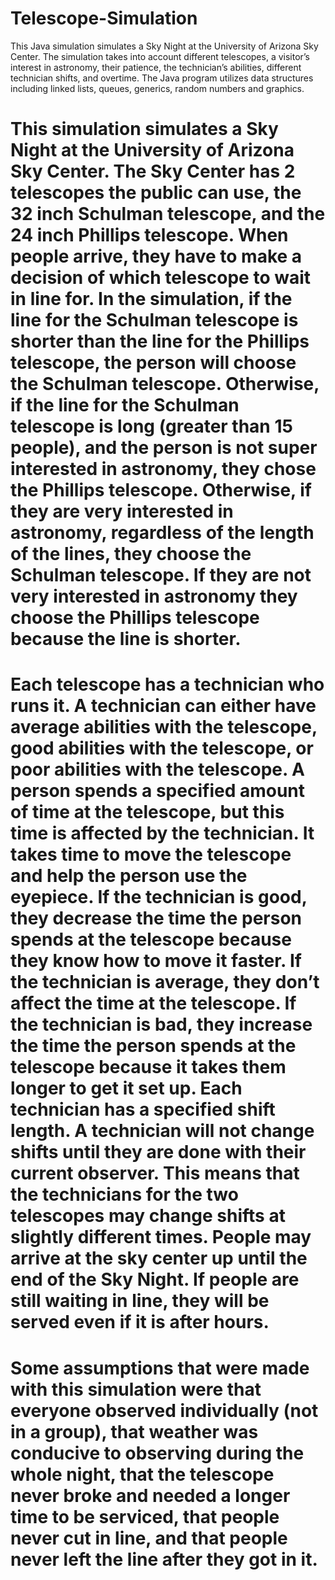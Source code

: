 # Telescope-Simulation

This Java simulation simulates a Sky Night at the University of Arizona Sky Center. The simulation takes into account different telescopes, a visitor’s interest in astronomy, their patience, the technician’s abilities, different technician shifts, and overtime. The Java program utilizes data structures including linked lists, queues, generics, random numbers and graphics. 

#  This simulation simulates a Sky Night at the University of Arizona Sky Center. The Sky Center has 2 telescopes the public can use, the 32 inch Schulman telescope, and the 24 inch Phillips telescope. When people arrive, they have to make a decision of which telescope to wait in line for. In the simulation, if the line for the Schulman telescope is shorter than the line for the Phillips telescope, the person will choose the Schulman telescope. Otherwise, if the line for the Schulman telescope is long (greater than 15 people), and the person is not super interested in astronomy, they chose the Phillips telescope. Otherwise, if they are very interested in astronomy, regardless of the length of the lines, they choose the Schulman telescope. If they are not very interested in astronomy they choose the Phillips telescope because the line is shorter. 
  
#	Each telescope has a technician who runs it. A technician can either have average abilities with the telescope, good abilities with the telescope, or poor abilities with the telescope. A person spends a specified amount of time at the telescope, but this time is affected by the technician. It takes time to move the telescope and help the person use the eyepiece. If the technician is good, they decrease the time the person spends at the telescope because they know how to move it faster. If the technician is average, they don’t affect the time at the telescope. If the technician is bad, they increase the time the person spends at the telescope because it takes them longer to get it set up. Each technician has a specified shift length. A technician will not change shifts until they are done with their current observer. This means that the technicians for the two telescopes may change shifts at slightly different times. People may arrive at the sky center up until the end of the Sky Night. If people are still waiting in line, they will be served even if it is after hours. 
  
#	Some assumptions that were made with this simulation were that everyone observed individually (not in a group), that weather was conducive to observing during the whole night, that the telescope never broke and needed a longer time to be serviced, that people never cut in line, and that people never left the line after they got in it. 
